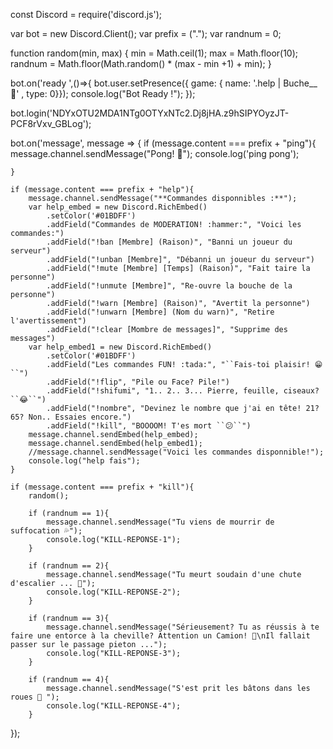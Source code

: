 const Discord = require('discord.js');

var bot = new Discord.Client();
var prefix = (".");
var randnum = 0;

function random(min, max) {
    min = Math.ceil(1);
    max = Math.floor(10);
    randnum = Math.floor(Math.random() * (max - min +1) + min);
}

bot.on('ready ',()=>{
    bot.user.setPresence({ game: { name: '.help | Buche__ 💙' , type: 0}});
    console.log("Bot Ready !");
});


bot.login('NDYxOTU2MDA1NTg0OTYxNTc2.Dj8jHA.z9hSIPYOyzJT-PCF8rVxv_GBLog');

bot.on('message', message => {
    if (message.content === prefix + "ping"){
        message.channel.sendMessage("Pong! :ping_pong:");
        console.log('ping pong');

    }

    if (message.content === prefix + "help"){
        message.channel.sendMessage("**Commandes disponnibles :**");
        var help_embed = new Discord.RichEmbed()
            .setColor('#01BDFF')
            .addField("Commandes de MODERATION! :hammer:", "Voici les commandes:")
            .addField("!ban [Membre] (Raison)", "Banni un joueur du serveur")
            .addField("!unban [Membre]", "Débanni un joueur du serveur")
            .addField("!mute [Membre] [Temps] (Raison)", "Fait taire la personne")
            .addField("!unmute [Membre]", "Re-ouvre la bouche de la personne")
            .addField("!warn [Membre] (Raison)", "Avertit la personne")
            .addField("!unwarn [Membre] (Nom du warn)", "Retire l'avertissement")
            .addField("!clear [Mombre de messages]", "Supprime des messages")
        var help_embed1 = new Discord.RichEmbed()
            .setColor('#01BDFF')
            .addField("Les commandes FUN! :tada:", "``Fais-toi plaisir! 😁``")
            .addField("!flip", "Pile ou Face? Pile!")
            .addField("!shifumi", "1.. 2.. 3... Pierre, feuille, ciseaux? ``😂``")
            .addField("!nombre", "Devinez le nombre que j'ai en tête! 21? 65? Non.. Essaies encore.")
            .addField("!kill", "BOOOOM! T'es mort ``😕``")
        message.channel.sendEmbed(help_embed);
        message.channel.sendEmbed(help_embed1);
        //message.channel.sendMessage("Voici les commandes disponnible!");
        console.log("help fais");
    } 

    if (message.content === prefix + "kill"){
        random();

        if (randnum == 1){
            message.channel.sendMessage("Tu viens de mourrir de suffocation 💦");
            console.log("KILL-REPONSE-1");
        }
        
        if (randnum == 2){
            message.channel.sendMessage("Tu meurt soudain d'une chute d'escalier ... 💐");
            console.log("KILL-REPONSE-2");
        }

        if (randnum == 3){
            message.channel.sendMessage("Sérieusement? Tu as réussis à te faire une entorce à la cheville? Attention un Camion! 🚛\nIl fallait passer sur le passage pieton ...");
            console.log("KILL-REPONSE-3");
        }

        if (randnum == 4){
            message.channel.sendMessage("S'est prit les bâtons dans les roues 💩 ");
            console.log("KILL-REPONSE-4");
        }

});
